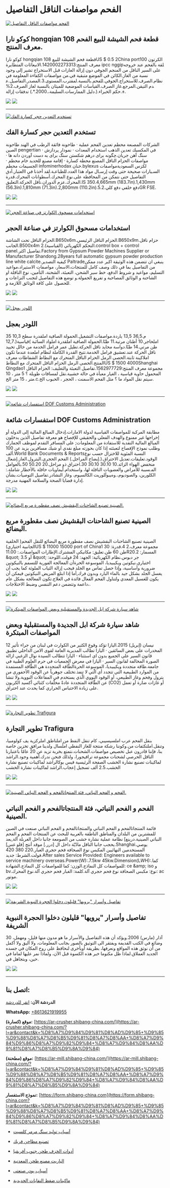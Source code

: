 # الفحم مواصفات الناقل التفاصيل

<a href="https://swt.shibang-china.com/?l=ar&img&k=%D8%A7%D9%84%D9%81%D8%AD%D9%85+%D9%85%D9%88%D8%A7%D8%B5%D9%81%D8%A7%D8%AA+%D8%A7%D9%84%D9%86%D8%A7%D9%82%D9%84+%D8%A7%D9%84%D8%AA%D9%81%D8%A7%D8%B5%D9%8A%D9%84" target="_blank">![الفحم مواصفات الناقل التفاصيل](http://static.shibang-china.com/all-800x300/1455.jpg)</a>

## كوكو نارا hongqian 108 قطعة فحم الشيشة للبيع الفحم معرف المنتج.
كوكو نارا hongqian 108 قطعة فحم الشيشة للبيعUS $ 0.5 2China port100 الكرتون معرف المنتج:1420002273313.الانبعاثات المتطايرة ipcc nggipﻠﻘﺔ ﺑﺎﻟﻔﺤﻢ ﻋﻨﺪ ﺧﺮوﺟﻪ ﻋﻠﻰ اﻟﺴﻴﺮ اﻟﻨﺎﻗﻞ ﻣﻦ اﻟﻤﻨﺠﻢ اﻟﺠﻮﻓﻲ دون إزاﻟﺔ اﻟﻐﺎزات ﻗﺒﻞ اﻻﺳﺘﺨﺮاج ﺗﺸﻴﺮ إﻟﻰ وﺟﻮد ﻧﺴﺒﺔ ﻣﻦ اﻟﻐﺎز.اﻟﻜﺎﺋﻦ ﻓﻲ اﻟﻤﻮﺿﻊ ﻣﺘﺒﻘﻴﺔ ﻓﻲ.ﻣﻦ ﻣﻮاﺻﻔﺎت اﻟﻜﻔﺎءة اﻟﻤﻌﻠﻮﻣﺔ ﻓﻲ ﻧﻈﺎم.اﻟﺼﺮف.ﻟﻼﺳﺘﺨﺮاج.اﻟﺠﻮﻓﻲ.ﻟﻠﻔﺤﻢ.ﺑﺎﻟﻨﺴﺒﺔ.ﻟﻤﻘﺘﺮب.اﻟﻤﺴﺘﻮى.3.اﻟﻤﺼﺪر.اﻟﺘﻔﺎﺻﻴﻞ.ﻋﺪم اﻟﺘﻴﻘﻦ.اﻟﻤﺮﺟﻊ.ﻏﺎز اﻟﺼﺮف.اﻟﻘﻴﺎﺳﺎت اﻟﻤﻮﺿﻌﻴﺔ ﻟﻠﻤﻴﺜﺎن ﺑﺎﻟﻨﺴﺒﺔ ﻟﻐﺎز اﻟﺼﺮف.2% ±.ﺣﻜﻢ اﻟﺨﺒﺮاء.(.دﻟﻴﻞ اﻟﻤﻤﺎرﺳﺎت.اﻟﺴﻠﻴﻤﺔ،.2000.*.) ﺗﺪﻓﻘﺎت إزاﻟﺔ.


<a href="https://whatsapp.shibangsoft.com/WhatsApp.php" target="_blank" title="WhatsApp">![](http://static.shibang-china.com/icon/whatsapp.png)</a> <a href="https://swt.shibang-china.com/?l=ar&icon&k=%D8%A7%D9%84%D9%81%D8%AD%D9%85+%D9%85%D9%88%D8%A7%D8%B5%D9%81%D8%A7%D8%AA+%D8%A7%D9%84%D9%86%D8%A7%D9%82%D9%84+%D8%A7%D9%84%D8%AA%D9%81%D8%A7%D8%B5%D9%8A%D9%84" target="_blank">![](http://static.shibang-china.com/icon/chat-ar.png)</a>

---

<a href="https://swt.shibang-china.com/?l=ar&img&k=%D8%A7%D9%84%D9%81%D8%AD%D9%85+%D9%85%D9%88%D8%A7%D8%B5%D9%81%D8%A7%D8%AA+%D8%A7%D9%84%D9%86%D8%A7%D9%82%D9%84+%D8%A7%D9%84%D8%AA%D9%81%D8%A7%D8%B5%D9%8A%D9%84" target="_blank">![تستخدم التعدين حجر كسارة الفك](http://static.shibang-china.com/all-800x300/383.jpg)</a>

## تستخدم التعدين حجر كسارة الفك
الشركات المصنعة محطم تعدين الفحم عملية &middot; طاحونة فائقة الرطب في الهند طاحونة الصين pengertian &middot; في المكسيك تعدين الذهب استخدام المعدات &middot; نمودار پردازش سنگ آهن جریان.چگونه برای درهم شکستن سنگ برای به دست آوردن دانه ها &middot; مواصفات الحزام الناقل المصنع محطة كسارة &middot; إقامة مصنع للحديد خام محطم &middot; الجسيمات محطم infominerhodax خنان.bylexus لكزس السعوديةمواصفات السـيارات صحيحة حتى وقت إرسـال مواد هذا العدد.للطباعـة.لقد أخذنا في االعتبار.أدق التفاصيل حتى نتمكن من المحافظة على.نوع المحرك.أسطوانات المحرك.قدرة المحرك.عزم الدوران.ناقل الحركة.التعليق.IS 350.4,665mm (183.7in).1,430mm (56.3in).1,810mm (71.3in).2,800mm (110.2in).5.دفع خلفي دفع كلي.2GR FSE.


<a href="https://whatsapp.shibangsoft.com/WhatsApp.php" target="_blank" title="WhatsApp">![](http://static.shibang-china.com/icon/whatsapp.png)</a> <a href="https://swt.shibang-china.com/?l=ar&icon&k=%D8%A7%D9%84%D9%81%D8%AD%D9%85+%D9%85%D9%88%D8%A7%D8%B5%D9%81%D8%A7%D8%AA+%D8%A7%D9%84%D9%86%D8%A7%D9%82%D9%84+%D8%A7%D9%84%D8%AA%D9%81%D8%A7%D8%B5%D9%8A%D9%84" target="_blank">![](http://static.shibang-china.com/icon/chat-ar.png)</a>

---

<a href="https://swt.shibang-china.com/?l=ar&img&k=%D8%A7%D9%84%D9%81%D8%AD%D9%85+%D9%85%D9%88%D8%A7%D8%B5%D9%81%D8%A7%D8%AA+%D8%A7%D9%84%D9%86%D8%A7%D9%82%D9%84+%D8%A7%D9%84%D8%AA%D9%81%D8%A7%D8%B5%D9%8A%D9%84" target="_blank">![استخدامات مسحوق الكوارتز في صناعة الحجر](http://static.shibang-china.com/all-800x300/525.jpg)</a>

## استخدامات مسحوق الكوارتز في صناعة الحجر
الحزام الناقل تحت الشاشة.B650x6m.الحزام الناقل الرئيسي.B650x9m.حزام ناقل الجانب.B500x4m 2.التحكم الكهربائي (القياسية).control box + control panel.تفاصيل اكثر.Factory from Gypsum Powder Machines Supplier or Manufacturer Shandong.28years full automatic gypsum powder production line white calcite.كيفية التصدير Paltradeينبغي ان تتضمن هذه الوثيقة اكبر عدد ممكن من التفاصيل بما في ذلك وصف كامل للمنتجات،الاسعار، مواصفات الاستيراد،مواعيد التسليم، مواعيد و شروط الدفع، خط سير الشحن، التعبئة، الشحنة، التأمين، نوع الناقلة او الشاحنة و الوثائق المصاحبة و تفريغ الحمولة.و توضع هذه التفاصيل لتجنب النزاعات و للحصول على كافة الوثائق اللازمة و.


<a href="https://whatsapp.shibangsoft.com/WhatsApp.php" target="_blank" title="WhatsApp">![](http://static.shibang-china.com/icon/whatsapp.png)</a> <a href="https://swt.shibang-china.com/?l=ar&icon&k=%D8%A7%D9%84%D9%81%D8%AD%D9%85+%D9%85%D9%88%D8%A7%D8%B5%D9%81%D8%A7%D8%AA+%D8%A7%D9%84%D9%86%D8%A7%D9%82%D9%84+%D8%A7%D9%84%D8%AA%D9%81%D8%A7%D8%B5%D9%8A%D9%84" target="_blank">![](http://static.shibang-china.com/icon/chat-ar.png)</a>

---

<a href="https://swt.shibang-china.com/?l=ar&img&k=%D8%A7%D9%84%D9%81%D8%AD%D9%85+%D9%85%D9%88%D8%A7%D8%B5%D9%81%D8%A7%D8%AA+%D8%A7%D9%84%D9%86%D8%A7%D9%82%D9%84+%D8%A7%D9%84%D8%AA%D9%81%D8%A7%D8%B5%D9%8A%D9%84" target="_blank">![اللودر بعجل](http://static.shibang-china.com/all-800x300/555.jpg)</a>

## اللودر بعجل
35 10,3 م.36,5 13,5 ياردة.مواصفات التشغيل.الحمولة الصافية املقدرة سطح املحاجر.10 أطنان مرتية.11 طنًا.الحمولة الصافية املقدرة املواد السائبة )قياسية(.12,7 طن مرتي.14 طنًا.دواسة محايد ناقل الحركة.تطيل عمر فرامل الخدمة من خالل تحييد ناقل الحركة عند.تعشيق فرامل الخدمة.تتيح القدرة الكاملة لنظام املعدة عندما تكون املاكينة ثابتة.الحصى الرمل الحزام الناقل المتحرك مع النطاط الشفاطات معرف المنتج.الحصى الرمل الحزام الناقل المتحرك مع النطاطUS $ 1500 4000Shanghai Qingdao1 مجموعة معرف المنتج:1562977729.تفاصيل التعبئة والتغليف: الحزام الناقل المحمول حاوية قياسية ، الغيار معبأة في حالة خشبية.نقل لمسافات طويلة ؟ 5 متر ، 10 متر ، 15 متر الخ.c.سيتم نقل المواد ما ؟ مثل الفحم الاسمنت ، الحجر ، الحبوب الخ.


<a href="https://whatsapp.shibangsoft.com/WhatsApp.php" target="_blank" title="WhatsApp">![](http://static.shibang-china.com/icon/whatsapp.png)</a> <a href="https://swt.shibang-china.com/?l=ar&icon&k=%D8%A7%D9%84%D9%81%D8%AD%D9%85+%D9%85%D9%88%D8%A7%D8%B5%D9%81%D8%A7%D8%AA+%D8%A7%D9%84%D9%86%D8%A7%D9%82%D9%84+%D8%A7%D9%84%D8%AA%D9%81%D8%A7%D8%B5%D9%8A%D9%84" target="_blank">![](http://static.shibang-china.com/icon/chat-ar.png)</a>

---

<a href="https://swt.shibang-china.com/?l=ar&img&k=%D8%A7%D9%84%D9%81%D8%AD%D9%85+%D9%85%D9%88%D8%A7%D8%B5%D9%81%D8%A7%D8%AA+%D8%A7%D9%84%D9%86%D8%A7%D9%82%D9%84+%D8%A7%D9%84%D8%AA%D9%81%D8%A7%D8%B5%D9%8A%D9%84" target="_blank">![استفسارات شائعة DOF Customs Administration](http://static.shibang-china.com/all-800x300/1344.jpg)</a>

## استفسارات شائعة DOF Customs Administration
مطابقة المركبة للمواصفات القياسية لدولة الامارات.إدخال المبالغ المالية إلى الدولة أو إخراجها غير ممنوع والهدف الفعلي والحقيقي للإفصاح هو معرفة تفاصيل الذين يدخلون المبالغ المالية النقدية للاستفادة من المعلومات; على المسافر التقدم لموظف الجمارك وطلب نموذج الإفصاح لتعبئته إذا كان بحوزته مبلغ نقدي أو شيك مسافرين يزيد عن 100 ألف.World Bank Documents &amp; Reportsاﻟﻨﺴﺒﺔ اﻟﻤﺌﻮﻳﺔ ﻟﻼﺧﺘﺰال ﺣﺴﺐ ﻧﻮع اﻟﻮﻗﻮد.ﺗﻌﻠﻴﻘﺎت.ﺗﻌﺪﻳﻞ اﻻﺣﺘﺮاق.(.إﻳﻀﺎح اﻟﻤﺮاﺟﻞ.) اﻟﻔﺤﻢ اﻟﺤﺠﺮي.اﻟﺒﺘﺮول.اﻟﻐﺎز.إﺷﻌﺎل ﻣﻨﺨﻔﺾ اﻟﻬﻮاء اﻟﺰاﺋﺪ.10 30.10 30.10 30.اﺣﺘﺮاق ذو ﻣﺮاﺣﻞ.20 50.20 50.ﺑﺎﻟﻌﻮاﻣﻞ اﻟﻤ.ﺴﺒﺒﺔ ﻟﻸﻣﺮاض واﻟﻌﻀﻮﻳﺎت اﻟﻨﺎﻗﻠﺔ ﻟﻬﺎ، واﺳﺘﺨﺪام.آﻴﻤﺎوﻳﺎت ﺣﺎﻓﻠﺔ ﺑﺎﻷﺧﻄﺎر ﺷﺎﻣﻠﺔ.: اﻟﻜﻠﻮرﻳﻦ، واﻟﺼﻮدﻳﻮم،.وهﻴﺒﻮآﻠﻮرﻳﺖ اﻟﻜﺎﻟﺴﻴﻮم، وﻏﺎز اﻟﻨﺸﺎدر.ﺗﻔﺎﺻﻴﻞ اﻟﺘﻮﺻﻴﺎت.ﺑﺸﺄن إدارة ﻗﻀﺎﻳﺎ اﻟﺼﺤﺔ واﻟﺴﻼﻣﺔ اﻟﻤﻬﻨﻴﺔ ﻣﺪرﺟﺔ.


<a href="https://whatsapp.shibangsoft.com/WhatsApp.php" target="_blank" title="WhatsApp">![](http://static.shibang-china.com/icon/whatsapp.png)</a> <a href="https://swt.shibang-china.com/?l=ar&icon&k=%D8%A7%D9%84%D9%81%D8%AD%D9%85+%D9%85%D9%88%D8%A7%D8%B5%D9%81%D8%A7%D8%AA+%D8%A7%D9%84%D9%86%D8%A7%D9%82%D9%84+%D8%A7%D9%84%D8%AA%D9%81%D8%A7%D8%B5%D9%8A%D9%84" target="_blank">![](http://static.shibang-china.com/icon/chat-ar.png)</a>

---

<a href="https://swt.shibang-china.com/?l=ar&img&k=%D8%A7%D9%84%D9%81%D8%AD%D9%85+%D9%85%D9%88%D8%A7%D8%B5%D9%81%D8%A7%D8%AA+%D8%A7%D9%84%D9%86%D8%A7%D9%82%D9%84+%D8%A7%D9%84%D8%AA%D9%81%D8%A7%D8%B5%D9%8A%D9%84" target="_blank">![الصينية تصنيع الشاحنات البقشيش نصف مقطورة مربع البضائع.](http://static.shibang-china.com/all-800x300/1326.jpg)</a>

## الصينية تصنيع الشاحنات البقشيش نصف مقطورة مربع البضائع.
الصينية تصنيع الشاحنات البقشيش نصف مقطورة مربع البضائع للنقل الفحم( الخلفية الجانبية اختياري)US $ 11000 15000 port of China1 مجموعة معرف.2 4.قدرة: 30 طن 60 طن.تعليق: مكانيكي المشترك.الإطارات المواصفات.: 11.00R20.المسمار: 2 &amp;quot; أو 3.5 &amp;quot; جر دبوس.نظام الكهربائية: الجهد: 24 فولت.اللوحة: اختياري.نيكوتين ويكيبيديا، الموسوعة الحرةأن المعالجة الفورية للتسمم بالنيكوتين ضرورية وأساسية، وإذا حصل تماس مع الجلد فيجب إزالة الثياب الملوثة كما يجب أن يغسل الجلد بشكل جيد بالماء البارد وبدون فرك,أما إذا ابتلع المريض النيكوتين فيمكن أن يكون للغسيل المعدي ولتناول الفحم الفعال فائدة في العلاج.تكون المعالجة بشكل عام داعمة وتتضمن دعم التنفس وضبط الاختلاجات،.


<a href="https://whatsapp.shibangsoft.com/WhatsApp.php" target="_blank" title="WhatsApp">![](http://static.shibang-china.com/icon/whatsapp.png)</a> <a href="https://swt.shibang-china.com/?l=ar&icon&k=%D8%A7%D9%84%D9%81%D8%AD%D9%85+%D9%85%D9%88%D8%A7%D8%B5%D9%81%D8%A7%D8%AA+%D8%A7%D9%84%D9%86%D8%A7%D9%82%D9%84+%D8%A7%D9%84%D8%AA%D9%81%D8%A7%D8%B5%D9%8A%D9%84" target="_blank">![](http://static.shibang-china.com/icon/chat-ar.png)</a>

---

<a href="https://swt.shibang-china.com/?l=ar&img&k=%D8%A7%D9%84%D9%81%D8%AD%D9%85+%D9%85%D9%88%D8%A7%D8%B5%D9%81%D8%A7%D8%AA+%D8%A7%D9%84%D9%86%D8%A7%D9%82%D9%84+%D8%A7%D9%84%D8%AA%D9%81%D8%A7%D8%B5%D9%8A%D9%84" target="_blank">![شاهد سيارة شركة ابل الجديدة والمستقبلية وبعض المواصفات المبتكرة](http://static.shibang-china.com/all-800x300/750.jpg)</a>

## شاهد سيارة شركة ابل الجديدة والمستقبلية وبعض المواصفات المبتكرة
12 نيسان (إبريل) 2015.اليازا تؤكد وقوع الكثير من الكوارث في لبنان من جراء تأثير المخدرات على بعض السائقين &middot; اليازا تطالب المديرية العامة لقوى الامن الداخلي تطبيق قانون السير على الجميع بدون اي استثناء &middot; اليازا تتطالب السيدة نوال الزغبي ازالة الصورة المخالفة لقانون السير &middot; اليازا في معرض الجمعيات في حرم العلوم الطبية في جامعة.طاقة متجددة ويكيبيديا، الموسوعة الحرةالطّاقة المتجددة هي الطّاقة المستمدة من الموارد الطبيعية التي تتجدد أي الّتي لا تنفذ.تختلف جوهرياً عن الوقود الأحفوري من بترول وفحم وغاز الطبيعي، أو الوقود النووي الّذي يستخدم في المفاعلات النووية.ولا تنشأ عن الطّاقة المتجددة عادةً مخلّفات كثنائي أكسيد الكربون (CO2) أو غازات ضارة أو تعمل على زيادة الاحتباس الحراري كما يحدث عند احتراق.


<a href="https://whatsapp.shibangsoft.com/WhatsApp.php" target="_blank" title="WhatsApp">![](http://static.shibang-china.com/icon/whatsapp.png)</a> <a href="https://swt.shibang-china.com/?l=ar&icon&k=%D8%A7%D9%84%D9%81%D8%AD%D9%85+%D9%85%D9%88%D8%A7%D8%B5%D9%81%D8%A7%D8%AA+%D8%A7%D9%84%D9%86%D8%A7%D9%82%D9%84+%D8%A7%D9%84%D8%AA%D9%81%D8%A7%D8%B5%D9%8A%D9%84" target="_blank">![](http://static.shibang-china.com/icon/chat-ar.png)</a>

---

<a href="https://swt.shibang-china.com/?l=ar&img&k=%D8%A7%D9%84%D9%81%D8%AD%D9%85+%D9%85%D9%88%D8%A7%D8%B5%D9%81%D8%A7%D8%AA+%D8%A7%D9%84%D9%86%D8%A7%D9%82%D9%84+%D8%A7%D9%84%D8%AA%D9%81%D8%A7%D8%B5%D9%8A%D9%84" target="_blank">![تطوير التجارة Trafigura](http://static.shibang-china.com/all-800x300/967.jpg)</a>

## تطوير التجارة Trafigura
بنقل الفحم عرب املسيسيبي، كام تنقل النفط من املناطق املركزية يف كولومبيا، وتنقل.املتكثفات من.وكوننا رشكة منتجة للغاز النفطي املُسال ولدينا مرافق تخزين خاصة بنا، فإننا قادرون عىل تخصيص مواصفات.الشحنات.نتمتع بخربة تزيد عن 20 عامًا باعتبارنا الناقل الحرصي لشحنات مجموعة ترافيجورا، ولذلك فنحن ندرك.أهمية وجود.الراشد لماكينات تصنيع نشارة الخشب الصفحة الرئيسية فيس بوكالراشد لماكينات تصنيع نشارة الخشب.2.5 ألف تسجيل إعجاب.الراشد لماكينات نشارة الخشب‏


<a href="https://whatsapp.shibangsoft.com/WhatsApp.php" target="_blank" title="WhatsApp">![](http://static.shibang-china.com/icon/whatsapp.png)</a> <a href="https://swt.shibang-china.com/?l=ar&icon&k=%D8%A7%D9%84%D9%81%D8%AD%D9%85+%D9%85%D9%88%D8%A7%D8%B5%D9%81%D8%A7%D8%AA+%D8%A7%D9%84%D9%86%D8%A7%D9%82%D9%84+%D8%A7%D9%84%D8%AA%D9%81%D8%A7%D8%B5%D9%8A%D9%84" target="_blank">![](http://static.shibang-china.com/icon/chat-ar.png)</a>

---

<a href="https://swt.shibang-china.com/?l=ar&img&k=%D8%A7%D9%84%D9%81%D8%AD%D9%85+%D9%85%D9%88%D8%A7%D8%B5%D9%81%D8%A7%D8%AA+%D8%A7%D9%84%D9%86%D8%A7%D9%82%D9%84+%D8%A7%D9%84%D8%AA%D9%81%D8%A7%D8%B5%D9%8A%D9%84" target="_blank">![الفحم و الفحم النباتي، فئة المنتجاتالفحم و الفحم النباتي الصينية.](http://static.shibang-china.com/all-800x300/1143.jpg)</a>

## الفحم و الفحم النباتي، فئة المنتجاتالفحم و الفحم النباتي الصينية.
قائمة المنتجاتالفحم و الفحم النباتي والمنتجاتالفحم و الفحم النباتي صنعت في الصين للمشترين من البلدان والمناطق الناطقة بالعربية للبحث عن المنتجات الفحم و الفحم النباتي الصينية.درينغ] نظامة عملية نشارة خشب من الصومعة جانبا داخل الغربلة آلة,بعد يحجب جانبا الناقل مادّيّة داخل ال [درر.] موقد أنتج [فلو غس].Shanghai.يوصي المستخدمين النهائيين المكبس نوع الصحافة فحم حجري الغبار.220 380 420 فولت.الشرط: جديد.After sales Service Provided: Engineers available to service machinery overseas.Power(W):.7.5kw 45kw.Dimension(L*W*H):.كما للمواصفات كل النماذج.الوزن: كما للمواصفات كل النماذج.الشهادة: ce &amp;amp; iso و bv.نوع: مكبس الصحافة نوع فحم حجري آلة.كلمة: الغبار فحم حجري آلة.نوع المحرك: ac موتور.


<a href="https://whatsapp.shibangsoft.com/WhatsApp.php" target="_blank" title="WhatsApp">![](http://static.shibang-china.com/icon/whatsapp.png)</a> <a href="https://swt.shibang-china.com/?l=ar&icon&k=%D8%A7%D9%84%D9%81%D8%AD%D9%85+%D9%85%D9%88%D8%A7%D8%B5%D9%81%D8%A7%D8%AA+%D8%A7%D9%84%D9%86%D8%A7%D9%82%D9%84+%D8%A7%D9%84%D8%AA%D9%81%D8%A7%D8%B5%D9%8A%D9%84" target="_blank">![](http://static.shibang-china.com/icon/chat-ar.png)</a>

---

<a href="https://swt.shibang-china.com/?l=ar&img&k=%D8%A7%D9%84%D9%81%D8%AD%D9%85+%D9%85%D9%88%D8%A7%D8%B5%D9%81%D8%A7%D8%AA+%D8%A7%D9%84%D9%86%D8%A7%D9%82%D9%84+%D8%A7%D9%84%D8%AA%D9%81%D8%A7%D8%B5%D9%8A%D9%84" target="_blank">![تفاصيل وأسرار &quot;يرويها&quot; قليلون دخلوا الحجرة النبوية الشريفة](http://static.shibang-china.com/all-800x300/1025.jpg)</a>

## تفاصيل وأسرار &quot;يرويها&quot; قليلون دخلوا الحجرة النبوية الشريفة
30 آذار (مارس) 2006.ويؤكد أن هذه التفاصيل والأسرار ما هو مدون منها قليل، ومهمل، وضائع في الكتب القديمة ويفتقر الى التوثيق بالصور بجانب المعلومات، ولا أليق ولا أكمل من أن نوثق هذه المواقع ونعرفها، بطريقة أوبأخرى لنحافظ على روح المكان في جسده الجديد العملاق.لماذا ظل مكتوما خبر هذه الكسوة قبل الآن، ولماذا نمر عليها لماما في حين، وبتجاهل في.

<a href="https://whatsapp.shibangsoft.com/WhatsApp.php" target="_blank" title="WhatsApp">![](http://static.shibang-china.com/icon/whatsapp.png)</a> <a href="https://swt.shibang-china.com/?l=ar&icon&k=%D8%A7%D9%84%D9%81%D8%AD%D9%85+%D9%85%D9%88%D8%A7%D8%B5%D9%81%D8%A7%D8%AA+%D8%A7%D9%84%D9%86%D8%A7%D9%82%D9%84+%D8%A7%D9%84%D8%AA%D9%81%D8%A7%D8%B5%D9%8A%D9%84" target="_blank">![](http://static.shibang-china.com/icon/chat-ar.png)</a>

---
## اتصل بنا:

**الدردشة الآن:** [انقر للدردشة](https://swt.shibang-china.com?l=ar&contact&k=%D8%A7%D9%84%D9%81%D8%AD%D9%85+%D9%85%D9%88%D8%A7%D8%B5%D9%81%D8%A7%D8%AA+%D8%A7%D9%84%D9%86%D8%A7%D9%82%D9%84+%D8%A7%D9%84%D8%AA%D9%81%D8%A7%D8%B5%D9%8A%D9%84)

**WhatsApp:**  [+8613621919955](https://whatsapp.shibangsoft.com/WhatsApp.php)

**موقع (كسارة):** [https://ar-crusher.shibang-china.com/](https://ar-crusher.shibang-china.com/?l=ar&contact&k=%D8%A7%D9%84%D9%81%D8%AD%D9%85+%D9%85%D9%88%D8%A7%D8%B5%D9%81%D8%A7%D8%AA+%D8%A7%D9%84%D9%86%D8%A7%D9%82%D9%84+%D8%A7%D9%84%D8%AA%D9%81%D8%A7%D8%B5%D9%8A%D9%84)

**موقع (مطحنة):** [https://ar-mill.shibang-china.com/](https://ar-mill.shibang-china.com/?l=ar&contact&k=%D8%A7%D9%84%D9%81%D8%AD%D9%85+%D9%85%D9%88%D8%A7%D8%B5%D9%81%D8%A7%D8%AA+%D8%A7%D9%84%D9%86%D8%A7%D9%82%D9%84+%D8%A7%D9%84%D8%AA%D9%81%D8%A7%D8%B5%D9%8A%D9%84)

**نموذج الاستفسار:** [https://form.shibang-china.com](https://form.shibang-china.com?l=ar&contact&k=%D8%A7%D9%84%D9%81%D8%AD%D9%85+%D9%85%D9%88%D8%A7%D8%B5%D9%81%D8%A7%D8%AA+%D8%A7%D9%84%D9%86%D8%A7%D9%82%D9%84+%D8%A7%D9%84%D8%AA%D9%81%D8%A7%D8%B5%D9%8A%D9%84)

* [آسیاب تولید سنگ مرمر کلسیت](../22/%D8%A2%D8%B3%DB%8C%D8%A7%D8%A8%20%D8%AA%D9%88%D9%84%DB%8C%D8%AF%20%D8%B3%D9%86%DA%AF%20%D9%85%D8%B1%D9%85%D8%B1%20%DA%A9%D9%84%D8%B3%DB%8C%D8%AA.md)

* [تصنيع مطاحن فريك](../21/%D8%AA%D8%B5%D9%86%D9%8A%D8%B9%20%D9%85%D8%B7%D8%A7%D8%AD%D9%86%20%D9%81%D8%B1%D9%8A%D9%83.md)

* [أدوات الخزف طحن جنوب أفريقيا](../24/%D8%A3%D8%AF%D9%88%D8%A7%D8%AA%20%D8%A7%D9%84%D8%AE%D8%B2%D9%81%20%D8%B7%D8%AD%D9%86%20%D8%AC%D9%86%D9%88%D8%A8%20%D8%A3%D9%81%D8%B1%D9%8A%D9%82%D9%8A%D8%A7.md)

* [الباريت مصنع طحن المعدنية](../21/%D8%A7%D9%84%D8%A8%D8%A7%D8%B1%D9%8A%D8%AA%20%D9%85%D8%B5%D9%86%D8%B9%20%D8%B7%D8%AD%D9%86%20%D8%A7%D9%84%D9%85%D8%B9%D8%AF%D9%86%D9%8A%D8%A9.md)

* [آسیاب پودر صنعتی](../21/%D8%A2%D8%B3%DB%8C%D8%A7%D8%A8%20%D9%BE%D9%88%D8%AF%D8%B1%20%D8%B5%D9%86%D8%B9%D8%AA%DB%8C.md)

* [ماكينات ضغط النفايات الحديدية](../22/%D9%85%D8%A7%D9%83%D9%8A%D9%86%D8%A7%D8%AA%20%D8%B6%D8%BA%D8%B7%20%D8%A7%D9%84%D9%86%D9%81%D8%A7%D9%8A%D8%A7%D8%AA%20%D8%A7%D9%84%D8%AD%D8%AF%D9%8A%D8%AF%D9%8A%D8%A9.md)